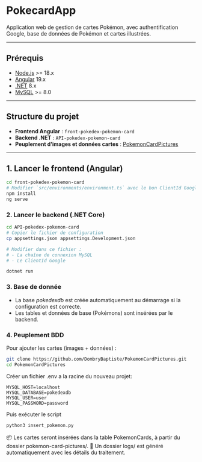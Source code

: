 # PokecardApp

Application web de gestion de cartes Pokémon, avec authentification Google, base de données de Pokémon et cartes illustrées.

---

## Prérequis

- [Node.js](https://nodejs.org/) >= 18.x
- [Angular](https://angular.io/) 19.x
- [.NET](https://dotnet.microsoft.com/en-us/download) 8.x
- [MySQL](https://www.mysql.com/) >= 8.0

---

## Structure du projet

- **Frontend Angular** : `front-pokedex-pokemon-card`
- **Backend .NET** : `API-pokedex-pokemon-card`
- **Peuplement d’images et données cartes** : [PokemonCardPictures](https://github.com/DombryBaptiste/PokemonCardPictures)

---

## 1. Lancer le frontend (Angular)

```bash
cd front-pokedex-pokemon-card
# Modifier `src/environments/environment.ts` avec le bon ClientId Google
npm install
ng serve
```

### 2. Lancer le backend (.NET Core)
```bash
cd API-pokedex-pokemon-card
# Copier le fichier de configuration
cp appsettings.json appsettings.Development.json

# Modifier dans ce fichier :
# - La chaîne de connexion MySQL
# - Le ClientId Google

dotnet run
```


### 3. Base de donnée

- La base *pokedexdb* est créée automatiquement au démarrage si la configuration est correcte.
- Les tables et données de base (Pokémons) sont insérées par le backend.

### 4. Peuplement BDD

Pour ajouter les cartes (images + données) :
```bash
git clone https://github.com/DombryBaptiste/PokemonCardPictures.git
cd PokemonCardPictures
```

Créer un fichier .env a la racine du nouveau projet:
```env
MYSQL_HOST=localhost
MYSQL_DATABASE=pokedexdb
MYSQL_USER=user
MYSQL_PASSWORD=password
```
Puis exécuter le script
```bash
python3 insert_pokemon.py
```

📦 Les cartes seront insérées dans la table PokemonCards, à partir du dossier pokemon-card-pictures/.
📁 Un dossier logs/ est généré automatiquement avec les détails du traitement.
